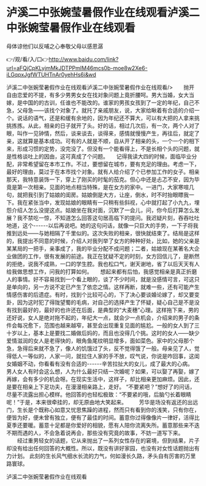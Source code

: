# 泸溪二中张婉莹暑假作业在线观看泸溪二中张婉莹暑假作业在线观看
母体谅他们以反哺之心奉敬父母以感恩潺

👉/观/看/入/口👉http://www.baidu.com/link?url=aFQjCpKLyjmMkJDTPPmIM46mcs0b-moe8w2Xe6-iLGqpxJgfWTUHTnAr0yehHs6i&wd

泸溪二中张婉莹暑假作业在线观看泸溪二中张婉莹暑假作业在线观看/>　　抛开自由恋爱的不提，有多少男男女女在找对象问题上竟折腰呵。男大当婚，女大当嫁，是中国的的古训，任谁也不能改的。谁家的男孩女孩到了一定的年纪，自己不急，父母急——该找个对象了。就托了亲戚朋友，说，大家给瞅着有合适的介绍一个。说话的语气，还是和缓有余地的，因为年纪还不算大，可以有大把的人拿来挑挑拣拣。从此，相亲的日子就开了头。好的话，相过几次后，有一次，两个人对了眼，叫作一见钟情，然后，谈来谈去，谈得来，感情就慢慢产生，再往后，就定了亲，这就算是基本成功。可有的人就是不顺，自从开了相亲的头，一个一个的相下来，形成习惯的定势，没完没了。但没有一个能看得上，不是长相个头的问题，就是性格谈吐上的因由，这可真成了个问题。　　记得我读大四的时候，面临毕业分配，非常希望留在本市工作。不过，要想留在城市，要有充足的理由。考虑一下，最好的理由，莫过于在本市找个对象。就有人给介绍了个已参加工作的女子。相亲那天，我特意装饰一下，穿上了刚买的时髦的茄克。但心中还是忐忑不安，因为毕竟是第一次相亲。见面的地点相当特殊，是在女方的家中。一进门，大家寒喧几句，就把我引到了姑娘的闺房。姑娘倒是大方，让座，倒水，时不时抬眼瞟我一下。我在紧张当中，发现姑娘的眼睛有一只稍有些斜视，心中就打起了小九九，埋怨介绍人怎么没提这点。姑娘坐在我对面，沉默了一会儿，问，你今后打算怎么发展？我不禁吃一惊，不知道怎么回答这句居高临下的提问。我迟疑片刻，吞吞吐吐地道，这个------以后再说吧。她的这句问话，就像一只巨大的手势，一下子将我推到远处——与她相隔了千里似的。这次失败的相亲，很快就结束了。结局是这样的，我提出不同意的时候，介绍人对我列举了女方的种种好处，比如，她的父亲是某某局的一把手，亲事成了，我的毕业分配不成问题；二者，姑娘现在某著名大企业做团的工作，很有发展的前途。我正在犹疑不定的时刻，女方回信儿了，是断然的拒绝，说我不成熟，一口的学生腔。我也松口气，谢天谢地，省了以后天天有人给我做思想工作，问我的打算如何。　　想起来都有后怕，我感觉相亲是真正折磨人的事情。好不容易找到一个看上眼的，谈了不少时间，就是没感情可言，可这只是单向的，另一方说不定已产生了依恋之情。这样再断，就难一些，还有可能产生情感伤害的后遗症。有时，找到个比较可心的，下了决心要谈婚论嫁了，却又要变卦，因为这时犯了得陇望蜀的毛病，对自己的选择产生了怀疑，疑心自己是不是没有找到最好的，最好的也许还在后面，是典型的“大麦穗”心理。这样拖下来，男的还好说，女人是绝对拖不起的，年纪大一点，就会少一点机会，介绍来的男子的条件会每况愈下，范围也越来越窄，甚至会出现重复见面的尴尬。一般的女人到了三十岁以上，基本上是要找二婚做后妈的，而且也没得几个挑。这时的女人——缺少爱情滋润的女人是老得快的，眼角鱼尾纹明显增多，面如菜色。家中的父母那个急，急得后来就不急了，像人的饥饿过了头，反不觉得饿了一般。母亲见了人，觉得低人一等似的，人家一问，就拉住人家的手不放，叹气说，你说是咋回事，这闺女婚姻不动，你看看有没有合适的------辛苦拉扯大的女儿，成了最大的心病。　　男人女人有时会这么想，人为什么最好只结一次婚呢？如果，可以娶了再娶，嫁了再嫁，会有多少的机会呀。在现实生活中，这样子，却比相亲更加麻烦。因此，还是要在相亲上下足功夫，在漫漫相亲路上，走好。
“不要紧吧？”想好了的问话，尽量不流露出担心模样。他回答的也轻松极致：“不要紧的哦，后脑勺长着眼睛呢！”于是，本来很牵挂的，却无原由地大笑起来。
　　芳华是场没有返还的出远门，生长是个既称心如意又忧思焦躁的进程，然而只有看到你的浅笑，只有你在，便皆为好，便未曾有独立，便有了最佳的时间。蓄意你过得像像片一律好，活得比夏季还要暖。蓄意十足都是你爱好的相貌，愿有人陪你流离失所。蓄意那些来不迭不期而遇的人，不会急着说再会，那些没有究竟的故事，不妨一道写下来。
　　经过重男轻女的话题，它从来抛出了一系列女性存在的窘境，但到结果，片子却没有给出任何回答的大概性。所以，既没有讲好家园，也没有对女性话题抛出有力计划。
此刻的生长风气细水长流的力气，何如漫长久路，矛头自有厉害的万里路寰球。

泸溪二中张婉莹暑假作业在线观看
